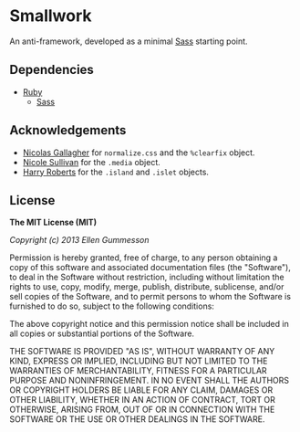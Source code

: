 # Smallwork

An anti-framework, developed as a minimal [Sass](http://sass-lang.com/ "Sass") starting point.

## Dependencies

- [Ruby](http://www.ruby-lang.com/)
    - [Sass](http://sass-lang.com/)

## Acknowledgements

- [Nicolas Gallagher](http://nicolasgallagher.com/) for `normalize.css` and the `%clearfix` object.
- [Nicole Sullivan](http://www.stubbornella.org/content/) for the `.media` object.
- [Harry Roberts](http://csswizardry.com/) for the `.island` and `.islet` objects.

## License

**The MIT License (MIT)**

*Copyright (c) 2013 Ellen Gummesson*

Permission is hereby granted, free of charge, to any person obtaining a copy of this software and associated documentation files (the "Software"), to deal in the Software without restriction, including without limitation the rights to use, copy, modify, merge, publish, distribute, sublicense, and/or sell copies of the Software, and to permit persons to whom the Software is furnished to do so, subject to the following conditions:

The above copyright notice and this permission notice shall be included in all copies or substantial portions of the Software.

THE SOFTWARE IS PROVIDED "AS IS", WITHOUT WARRANTY OF ANY KIND, EXPRESS OR IMPLIED, INCLUDING BUT NOT LIMITED TO THE WARRANTIES OF MERCHANTABILITY, FITNESS FOR A PARTICULAR PURPOSE AND NONINFRINGEMENT. IN NO EVENT SHALL THE AUTHORS OR COPYRIGHT HOLDERS BE LIABLE FOR ANY CLAIM, DAMAGES OR OTHER LIABILITY, WHETHER IN AN ACTION OF CONTRACT, TORT OR OTHERWISE, ARISING FROM, OUT OF OR IN CONNECTION WITH THE SOFTWARE OR THE USE OR OTHER DEALINGS IN THE SOFTWARE.
